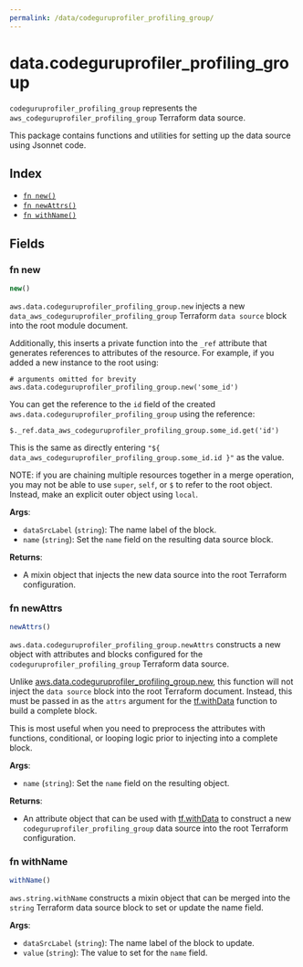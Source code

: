 ```yaml
---
permalink: /data/codeguruprofiler_profiling_group/
---
```


# data.codeguruprofiler_profiling_group

`codeguruprofiler_profiling_group` represents the `aws_codeguruprofiler_profiling_group` Terraform data source.



This package contains functions and utilities for setting up the data source using Jsonnet code.


## Index

* [`fn new()`](#fn-new)
* [`fn newAttrs()`](#fn-newattrs)
* [`fn withName()`](#fn-withname)

## Fields

### fn new

```ts
new()
```


`aws.data.codeguruprofiler_profiling_group.new` injects a new `data_aws_codeguruprofiler_profiling_group` Terraform `data source`
block into the root module document.

Additionally, this inserts a private function into the `_ref` attribute that generates references to attributes of the
resource. For example, if you added a new instance to the root using:

    # arguments omitted for brevity
    aws.data.codeguruprofiler_profiling_group.new('some_id')

You can get the reference to the `id` field of the created `aws.data.codeguruprofiler_profiling_group` using the reference:

    $._ref.data_aws_codeguruprofiler_profiling_group.some_id.get('id')

This is the same as directly entering `"${ data_aws_codeguruprofiler_profiling_group.some_id.id }"` as the value.

NOTE: if you are chaining multiple resources together in a merge operation, you may not be able to use `super`, `self`,
or `$` to refer to the root object. Instead, make an explicit outer object using `local`.

**Args**:
  - `dataSrcLabel` (`string`): The name label of the block.
  - `name` (`string`): Set the `name` field on the resulting data source block.

**Returns**:
- A mixin object that injects the new data source into the root Terraform configuration.


### fn newAttrs

```ts
newAttrs()
```


`aws.data.codeguruprofiler_profiling_group.newAttrs` constructs a new object with attributes and blocks configured for the `codeguruprofiler_profiling_group`
Terraform data source.

Unlike [aws.data.codeguruprofiler_profiling_group.new](#fn-new), this function will not inject the `data source`
block into the root Terraform document. Instead, this must be passed in as the `attrs` argument for the
[tf.withData](https://github.com/tf-libsonnet/core/tree/main/docs#fn-withdata) function to build a complete block.

This is most useful when you need to preprocess the attributes with functions, conditional, or looping logic prior to
injecting into a complete block.

**Args**:
  - `name` (`string`): Set the `name` field on the resulting object.

**Returns**:
  - An attribute object that can be used with [tf.withData](https://github.com/tf-libsonnet/core/tree/main/docs#fn-withdata) to construct a new `codeguruprofiler_profiling_group` data source into the root Terraform configuration.


### fn withName

```ts
withName()
```

`aws.string.withName` constructs a mixin object that can be merged into the `string`
Terraform data source block to set or update the name field.



**Args**:
  - `dataSrcLabel` (`string`): The name label of the block to update.
  - `value` (`string`): The value to set for the `name` field.
